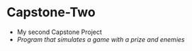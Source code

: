 # Capstone-Two
* My second Capstone Project
* *Program that simulates a game with a prize and enemies*
